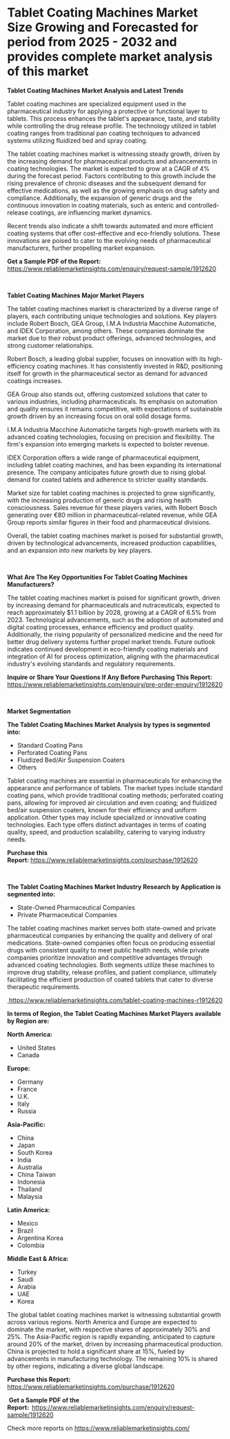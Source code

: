 <p><h1>Tablet Coating Machines Market Size Growing and Forecasted for period from 2025 - 2032 and provides complete market analysis of this market</h1></p><p><strong>Tablet Coating Machines Market Analysis and Latest Trends</strong></p>
<p><p>Tablet coating machines are specialized equipment used in the pharmaceutical industry for applying a protective or functional layer to tablets. This process enhances the tablet's appearance, taste, and stability while controlling the drug release profile. The technology utilized in tablet coating ranges from traditional pan coating techniques to advanced systems utilizing fluidized bed and spray coating.</p><p>The tablet coating machines market is witnessing steady growth, driven by the increasing demand for pharmaceutical products and advancements in coating technologies. The market is expected to grow at a CAGR of 4% during the forecast period. Factors contributing to this growth include the rising prevalence of chronic diseases and the subsequent demand for effective medications, as well as the growing emphasis on drug safety and compliance. Additionally, the expansion of generic drugs and the continuous innovation in coating materials, such as enteric and controlled-release coatings, are influencing market dynamics.</p><p>Recent trends also indicate a shift towards automated and more efficient coating systems that offer cost-effective and eco-friendly solutions. These innovations are poised to cater to the evolving needs of pharmaceutical manufacturers, further propelling market expansion.</p></p>
<p><strong>Get a Sample PDF of the Report:&nbsp;</strong> <a href="https://www.reliablemarketinsights.com/enquiry/request-sample/1912620?utm_campaign=3062&utm_medium=2&utm_source=Github&utm_content=ia&utm_term=11042025&utm_id=tablet-coating-machines">https://www.reliablemarketinsights.com/enquiry/request-sample/1912620</a></p>
<p>&nbsp;</p>
<p><strong>Tablet Coating Machines Major Market Players</strong></p>
<p><p>The tablet coating machines market is characterized by a diverse range of players, each contributing unique technologies and solutions. Key players include Robert Bosch, GEA Group, I.M.A Industria Macchine Automatiche, and IDEX Corporation, among others. These companies dominate the market due to their robust product offerings, advanced technologies, and strong customer relationships.</p><p>Robert Bosch, a leading global supplier, focuses on innovation with its high-efficiency coating machines. It has consistently invested in R&D, positioning itself for growth in the pharmaceutical sector as demand for advanced coatings increases.</p><p>GEA Group also stands out, offering customized solutions that cater to various industries, including pharmaceuticals. Its emphasis on automation and quality ensures it remains competitive, with expectations of sustainable growth driven by an increasing focus on oral solid dosage forms.</p><p>I.M.A Industria Macchine Automatiche targets high-growth markets with its advanced coating technologies, focusing on precision and flexibility. The firm's expansion into emerging markets is expected to bolster revenue.</p><p>IDEX Corporation offers a wide range of pharmaceutical equipment, including tablet coating machines, and has been expanding its international presence. The company anticipates future growth due to rising global demand for coated tablets and adherence to stricter quality standards.</p><p>Market size for tablet coating machines is projected to grow significantly, with the increasing production of generic drugs and rising health consciousness. Sales revenue for these players varies, with Robert Bosch generating over €80 million in pharmaceutical-related revenue, while GEA Group reports similar figures in their food and pharmaceutical divisions.</p><p>Overall, the tablet coating machines market is poised for substantial growth, driven by technological advancements, increased production capabilities, and an expansion into new markets by key players.</p></p>
<p>&nbsp;</p>
<p><strong>What Are The Key Opportunities For Tablet Coating Machines Manufacturers?</strong></p>
<p><p>The tablet coating machines market is poised for significant growth, driven by increasing demand for pharmaceuticals and nutraceuticals, expected to reach approximately $1.1 billion by 2028, growing at a CAGR of 6.5% from 2023. Technological advancements, such as the adoption of automated and digital coating processes, enhance efficiency and product quality. Additionally, the rising popularity of personalized medicine and the need for better drug delivery systems further propel market trends. Future outlook indicates continued development in eco-friendly coating materials and integration of AI for process optimization, aligning with the pharmaceutical industry's evolving standards and regulatory requirements.</p></p>
<p><strong>Inquire or Share Your Questions If Any Before Purchasing This Report:</strong> <a href="https://www.reliablemarketinsights.com/enquiry/pre-order-enquiry/1912620?utm_campaign=3062&utm_medium=2&utm_source=Github&utm_content=ia&utm_term=11042025&utm_id=tablet-coating-machines">https://www.reliablemarketinsights.com/enquiry/pre-order-enquiry/1912620</a></p>
<p>&nbsp;</p>
<p><strong>Market Segmentation</strong></p>
<p><strong>The Tablet Coating Machines Market Analysis by types is segmented into:</strong></p>
<p><ul><li>Standard Coating Pans</li><li>Perforated Coating Pans</li><li>Fluidized Bed/Air Suspension Coaters</li><li>Others</li></ul></p>
<p><p>Tablet coating machines are essential in pharmaceuticals for enhancing the appearance and performance of tablets. The market types include standard coating pans, which provide traditional coating methods; perforated coating pans, allowing for improved air circulation and even coating; and fluidized bed/air suspension coaters, known for their efficiency and uniform application. Other types may include specialized or innovative coating technologies. Each type offers distinct advantages in terms of coating quality, speed, and production scalability, catering to varying industry needs.</p></p>
<p><strong>Purchase this Report:&nbsp;</strong><a href="https://www.reliablemarketinsights.com/purchase/1912620?utm_campaign=3062&utm_medium=2&utm_source=Github&utm_content=ia&utm_term=11042025&utm_id=tablet-coating-machines">https://www.reliablemarketinsights.com/purchase/1912620</a></p>
<p>&nbsp;</p>
<p><strong>The Tablet Coating Machines Market Industry Research by Application is segmented into:</strong></p>
<p><ul><li>State-Owned Pharmaceutical Companies</li><li>Private Pharmaceutical Companies</li></ul></p>
<p><p>The tablet coating machines market serves both state-owned and private pharmaceutical companies by enhancing the quality and delivery of oral medications. State-owned companies often focus on producing essential drugs with consistent quality to meet public health needs, while private companies prioritize innovation and competitive advantages through advanced coating technologies. Both segments utilize these machines to improve drug stability, release profiles, and patient compliance, ultimately facilitating the efficient production of coated tablets that cater to diverse therapeutic requirements.</p></p>
<p><a href="https://www.reliablemarketinsights.com/tablet-coating-machines-r1912620?utm_campaign=3062&utm_medium=2&utm_source=Github&utm_content=ia&utm_term=11042025&utm_id=tablet-coating-machines">&nbsp;https://www.reliablemarketinsights.com/tablet-coating-machines-r1912620</a></p>
<p><strong>In terms of Region, the Tablet Coating Machines Market Players available by Region are:</strong></p>
<p>
    <p> <strong> North America: </strong>
        <ul>
            <li>United States</li>
            <li>Canada</li>
        </ul>
        </p> 
    <p> <strong> Europe: </strong>
        <ul>
            <li>Germany</li>
            <li>France</li>
            <li>U.K.</li>
            <li>Italy</li>
            <li>Russia</li>
        </ul>
        </p> 
    <p> <strong> Asia-Pacific: </strong>
        <ul>
            <li>China</li>
            <li>Japan</li>
            <li>South Korea</li>
            <li>India</li>
            <li>Australia</li>
            <li>China Taiwan</li>
            <li>Indonesia</li>
            <li>Thailand</li>
            <li>Malaysia</li>
        </ul>
        </p> 
    <p> <strong> Latin America: </strong>
        <ul>
            <li>Mexico</li>
            <li>Brazil</li>
            <li>Argentina Korea</li>
            <li>Colombia</li>
        </ul>
        </p> 
    <p> <strong> Middle East & Africa: </strong>
        <ul>
            <li>Turkey</li>
            <li>Saudi</li>
            <li>Arabia</li>
            <li>UAE</li>
            <li>Korea</li>
        </ul>
    </p>
    </p>
<p><p>The global tablet coating machines market is witnessing substantial growth across various regions. North America and Europe are expected to dominate the market, with respective shares of approximately 30% and 25%. The Asia-Pacific region is rapidly expanding, anticipated to capture around 20% of the market, driven by increasing pharmaceutical production. China is projected to hold a significant share at 15%, fueled by advancements in manufacturing technology. The remaining 10% is shared by other regions, indicating a diverse global landscape.</p></p>
<p><strong>Purchase this Report: </strong><a href="https://www.reliablemarketinsights.com/purchase/1912620?utm_campaign=3062&utm_medium=2&utm_source=Github&utm_content=ia&utm_term=11042025&utm_id=tablet-coating-machines">https://www.reliablemarketinsights.com/purchase/1912620</a></p>
<p>&nbsp;<strong>Get a Sample PDF of the Report:&nbsp;&nbsp;</strong><a href="https://www.reliablemarketinsights.com/enquiry/request-sample/1912620?utm_campaign=3062&utm_medium=2&utm_source=Github&utm_content=ia&utm_term=11042025&utm_id=tablet-coating-machines">https://www.reliablemarketinsights.com/enquiry/request-sample/1912620</a></p>
<p><strong></strong></p>
<p>Check more reports on <a href="https://www.reliablemarketinsights.com/?utm_campaign=3062&utm_medium=2&utm_source=Github&utm_content=ia&utm_term=11042025&utm_id=tablet-coating-machines">https://www.reliablemarketinsights.com/</a></p>
